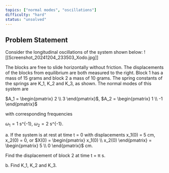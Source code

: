 ```yaml
---
topics: ["normal modes", "oscillations"]
difficulty: "hard"
status: "unsolved"
---
```


## Problem Statement
Consider the longitudinal oscillations of the system shown below:
![[Screenshot_20241204_233503_Xodo.jpg]]

The blocks are free to slide horizontally without friction. The displacements of the blocks from equilibrium are both measured to the right. Block 1 has a mass of 15 grams and block 2 a mass of 10 grams. The spring constants of the springs are K_1, K_2 and K_3, as shown. The normal modes of this system are

$A_1 = \begin{pmatrix} 2 \\ 3 \end{pmatrix}$, $A_2 = \begin{pmatrix} 1 \\ -1 \end{pmatrix}$

with corresponding frequencies

$\omega_1 = 1$ s^{-1}, $\omega_2 = 2$ s^{-1}.

a. If the system is at rest at time t = 0 with displacements x_1(0) = 5 cm, x_2(0) = 0, or
$X(0) = \begin{pmatrix} x_1(0) \\ x_2(0) \end{pmatrix} = \begin{pmatrix} 5 \\ 0 \end{pmatrix}$ cm.

Find the displacement of block 2 at time t = π s.

b. Find K_1, K_2 and K_3.